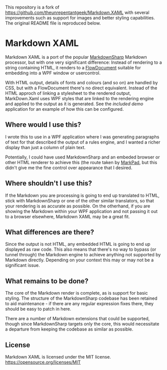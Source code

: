 This repository is a fork of https://github.com/theunrepentantgeek/Markdown.XAML with several improvements such as support for images and better styling capabilities.
The original README file is reproduced below.

# Markdown XAML

Markdown XAML is a port of the popular 
[MarkdownSharp](http://code.google.com/p/markdownsharp/) Markdown processor, but with one very 
significant difference: Instead of rendering to a string containing HTML, it renders to a 
[FlowDocument](http://msdn.microsoft.com/en-us/library/system.windows.documents.flowdocument.aspx) 
suitable for embedding into a WPF window or usercontrol.

With HTML output, details of fonts and colours (and so on) are handled by CSS, but with a 
FlowDocument there's no direct equivalent. Instead of the HTML approch of linking a 
stylesheet to the rendered output, MarkDown.Xaml uses WPF styles that are linked to
the rendering engine and applied to the output as it is generated. See the *included demo* 
application for an example of how this can be configured.

## Where would I use this?

I wrote this to use in a WPF application where I was generating paragraphs of text for that 
described the output of a rules engine, and I wanted a richer display than just a column of plain 
text.

Potentially, I could have used MarkdownSharp and an embeded browser or other HTML renderer to 
achieve this (the route taken by [MarkPad](http://code52.org/DownmarkerWPF/), but this didn't 
give me the fine control over appearance that I desired.



## Where shouldn't I use this?

If the Markdown you are processing is going to end up translated to HTML, stick with 
MarkdownSharp or one of the other similar translators, so that your rendering is as accurate as 
possible. On the otherhand, if you are showing the Markdown within your WPF application and not
passing it out to a browser elsewhere, Markdown XAML may be a great fit.

## What differences are there?

Since the output is not HTML, any embedded HTML is going to end up displayed as raw code. This 
also means that there's no way to bypass (or tunnel through) the Markdown engine to achieve 
anything not supported by Markdown directly. Depending on your context this may or may not be a
significant issue.

## What remains to be done?

The core of the Markdown render is complete, as is support for basic styling. The structure of the 
MarkdownSharp codebase has been retained to aid maintenance - if there are any regular expression 
fixes there, they should be easy to patch in here.

There are a number of Markdown extensions that could be supported, though since MarkdownSharp 
targets only the core, this would necessitate a departure from keeping the codebase as similar as
possible.

## License

Markdown XAML is licensed under the MIT license.
https://opensource.org/licenses/MIT
